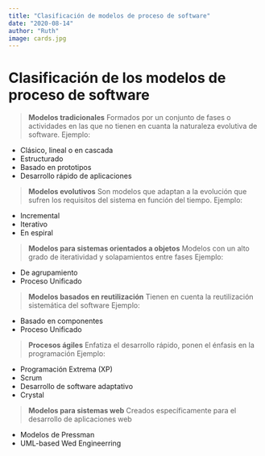 ```yaml
---
title: "Clasificación de modelos de proceso de software"
date: "2020-08-14"
author: "Ruth"
image: cards.jpg
---
```


# Clasificación de los modelos de proceso de software

> **Modelos tradicionales** 
Formados por un conjunto de fases o actividades en las que no tienen en cuanta la naturaleza evolutiva de software.
Ejemplo: 

-	Clásico, lineal o en cascada
-	Estructurado 
-	Basado en prototipos 
-	Desarrollo rápido de aplicaciones

>	**Modelos evolutivos** 
Son modelos que adaptan a la evolución que sufren los requisitos del sistema en función del tiempo.
Ejemplo:
-	Incremental 
-	Iterativo
-	En espiral  
> **Modelos para sistemas orientados a objetos**
Modelos con un alto grado de iteratividad y solapamientos entre fases
Ejemplo:
-	De agrupamiento 
-	Proceso Unificado
>	**Modelos basados en reutilización** 
Tienen en cuenta la reutilización sistemática del software
Ejemplo:
-	Basado en componentes
-	Proceso Unificado
> **Procesos ágiles** 
Enfatiza el desarrollo rápido, ponen el énfasis en la programación
Ejemplo:
-	Programación Extrema (XP)
-	Scrum
-	Desarrollo de software adaptativo
-	Crystal 
>	**Modelos para sistemas web** 
Creados específicamente para el desarrollo de aplicaciones web
-	Modelos de Pressman
-	UML-based Wed Engineerring

